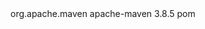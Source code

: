 <dependency>
  <groupId>org.apache.maven</groupId>
  <artifactId>apache-maven</artifactId>
  <version>3.8.5</version>
  <type>pom</type>
</dependency>
